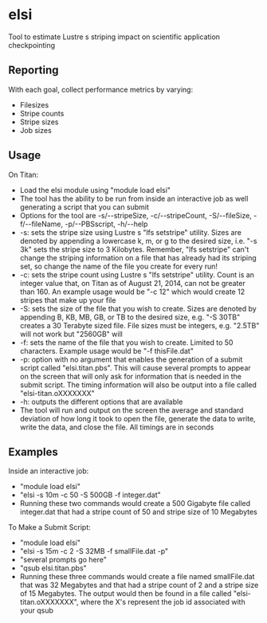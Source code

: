 elsi
==================

Tool to estimate Lustre s striping impact on scientific application checkpointing

## Reporting

With each goal, collect performance metrics by varying:

* Filesizes
* Stripe counts
* Stripe sizes
* Job sizes

## Usage

On Titan:

* Load the elsi module using "module load elsi"
* The tool has the ability to be run from inside an interactive job as well generating a script that you can submit
* Options for the tool are -s/--stripeSize, -c/--stripeCount, -S/--fileSize, -f/--fileName, -p/--PBSscript, -h/--help 
* -s: sets the stripe size using Lustre s "lfs setstripe" utility. Sizes are denoted by appending a lowercase k, m, or g to the desired size, i.e. "-s 3k" sets the stripe size to 3 Kilobytes. Remember, "lfs setstripe" can't change the striping information on a file that has already had its striping set, so change the name of the file you create for every run!
* -c: sets the stripe count using Lustre s "lfs setstripe" utility. Count is an integer value that, on Titan as of August 21, 2014, can not be greater than 160. An example usage would be "-c 12" which would create 12 stripes that make up your file
* -S: sets the size of the file that you wish to create. Sizes are denoted by appending B, KB, MB, GB, or TB to the desired size, e.g. "-S 30TB" creates a 30 Terabyte sized file. File sizes must be integers, e.g. "2.5TB" will not work but "2560GB" will
* -f: sets the name of the file that you wish to create. Limited to 50 characters. Example usage would be "-f thisFile.dat"
* -p: option with no argument that enables the generation of a submit script called "elsi.titan.pbs". This will cause several prompts to appear on the screen that will only ask for information that is needed in the submit script. The timing information will also be output into a file called "elsi-titan.oXXXXXXX"
* -h: outputs the different options that are available
* The tool will run and output on the screen the average and standard deviation of how long it took to open the file, generate the data to write, write the data, and close the file. All timings are in seconds

## Examples 

Inside an interactive job:

* "module load elsi"
* "elsi -s 10m -c 50 -S 500GB -f integer.dat"
* Running these two commands would create a 500 Gigabyte file called integer.dat that had a stripe count of 50 and stripe size of 10 Megabytes

To Make a Submit Script:

* "module load elsi"
* "elsi -s 15m -c 2 -S 32MB -f smallFile.dat -p"
* "several prompts go here"
* "qsub elsi.titan.pbs"
* Running these three commands would create a file named smallFile.dat that was 32 Megabytes and that had a stripe count of 2 and a stripe size of 15 Megabytes. The output would then be found in a file called "elsi-titan.oXXXXXXX", where the X's represent the job id associated with your qsub
 

